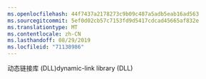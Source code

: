 ```yaml
---
ms.openlocfilehash: 44f7437a2178273c9b09c487a5adb5eab16ad563
ms.sourcegitcommit: 5ef0d02cb57c7153fd9d5417cdcad45665af832e
ms.translationtype: MT
ms.contentlocale: zh-CN
ms.lasthandoff: 08/29/2019
ms.locfileid: "71138986"
---
```

<span data-ttu-id="a6d78-101">动态链接库 (DLL)</span><span class="sxs-lookup"><span data-stu-id="a6d78-101">dynamic-link library (DLL)</span></span>